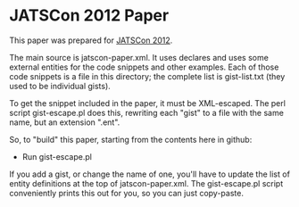 JATSCon 2012 Paper
==================

This paper was prepared for [JATSCon 2012](http://jats.nlm.nih.gov/jats-con/).

The main source is jatscon-paper.xml.  It uses declares and uses some external
entities for the code snippets and other examples.  Each of those code snippets
is a file in this directory; the complete list is gist-list.txt (they used to
be individual gists).

To get the snippet included in the paper, it must be XML-escaped.  The perl
script gist-escape.pl does this, rewriting each "gist" to a file with the
same name, but an extension ".ent".

So, to "build" this paper, starting from the contents here in github:
* Run gist-escape.pl

If you add a gist, or change the name of one, you'll have to update the
list of entity definitions at the top of jatscon-paper.xml.  The gist-escape.pl
script conveniently prints this out for you, so you can just copy-paste.
